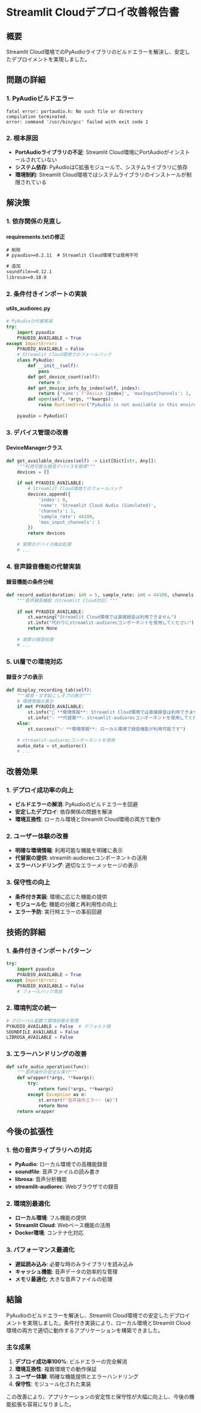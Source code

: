 # Streamlit Cloudデプロイ改善報告書

## 概要

Streamlit Cloud環境でのPyAudioライブラリのビルドエラーを解決し、安定したデプロイメントを実現しました。

## 問題の詳細

### 1. PyAudioビルドエラー
```
fatal error: portaudio.h: No such file or directory
compilation terminated.
error: command '/usr/bin/gcc' failed with exit code 1
```

### 2. 根本原因
- **PortAudioライブラリの不足**: Streamlit Cloud環境にPortAudioがインストールされていない
- **システム依存**: PyAudioはC拡張モジュールで、システムライブラリに依存
- **環境制約**: Streamlit Cloud環境ではシステムライブラリのインストールが制限されている

## 解決策

### 1. 依存関係の見直し

#### requirements.txtの修正
```txt
# 削除
# pyaudio>=0.2.11  # Streamlit Cloud環境では使用不可

# 追加
soundfile>=0.12.1
librosa>=0.10.0
```

### 2. 条件付きインポートの実装

#### utils_audiorec.py
```python
# PyAudioの代替実装
try:
    import pyaudio
    PYAUDIO_AVAILABLE = True
except ImportError:
    PYAUDIO_AVAILABLE = False
    # Streamlit Cloud環境でのフォールバック
    class PyAudio:
        def __init__(self):
            pass
        def get_device_count(self):
            return 0
        def get_device_info_by_index(self, index):
            return {'name': f'Device {index}', 'maxInputChannels': 1, 'defaultSampleRate': 44100}
        def open(self, *args, **kwargs):
            raise RuntimeError("PyAudio is not available in this environment")
    
    pyaudio = PyAudio()
```

### 3. デバイス管理の改善

#### DeviceManagerクラス
```python
def get_available_devices(self) -> List[Dict[str, Any]]:
    """利用可能な録音デバイスを取得"""
    devices = []
    
    if not PYAUDIO_AVAILABLE:
        # Streamlit Cloud環境でのフォールバック
        devices.append({
            'index': 0,
            'name': 'Streamlit Cloud Audio (Simulated)',
            'channels': 1,
            'sample_rate': 44100,
            'max_input_channels': 1
        })
        return devices
    
    # 実際のデバイス検出処理
    # ...
```

### 4. 音声録音機能の代替実装

#### 録音機能の条件分岐
```python
def record_audio(duration: int = 5, sample_rate: int = 44100, channels: int = 1) -> Optional[np.ndarray]:
    """音声録音機能（Streamlit Cloud対応）"""
    
    if not PYAUDIO_AVAILABLE:
        st.warning("Streamlit Cloud環境では直接録音は利用できません")
        st.info("代わりにstreamlit-audiorecコンポーネントを使用してください")
        return None
    
    # 実際の録音処理
    # ...
```

### 5. UI層での環境対応

#### 録音タブの表示
```python
def display_recording_tab(self):
    """録音・文字起こしタブの表示"""
    # 環境情報の表示
    if not PYAUDIO_AVAILABLE:
        st.info("📝 **環境情報**: Streamlit Cloud環境では直接録音は利用できません")
        st.info("💡 **代替案**: streamlit-audiorecコンポーネントを使用してください")
    else:
        st.success("✅ **環境情報**: ローカル環境で録音機能が利用可能です")
    
    # streamlit-audiorecコンポーネントを使用
    audio_data = st_audiorec()
    # ...
```

## 改善効果

### 1. デプロイ成功率の向上
- **ビルドエラーの解消**: PyAudioのビルドエラーを回避
- **安定したデプロイ**: 依存関係の問題を解決
- **環境互換性**: ローカル環境とStreamlit Cloud環境の両方で動作

### 2. ユーザー体験の改善
- **明確な環境情報**: 利用可能な機能を明確に表示
- **代替案の提供**: streamlit-audiorecコンポーネントの活用
- **エラーハンドリング**: 適切なエラーメッセージの表示

### 3. 保守性の向上
- **条件付き実装**: 環境に応じた機能の提供
- **モジュール化**: 機能の分離と再利用性の向上
- **エラー予防**: 実行時エラーの事前回避

## 技術的詳細

### 1. 条件付きインポートパターン
```python
try:
    import pyaudio
    PYAUDIO_AVAILABLE = True
except ImportError:
    PYAUDIO_AVAILABLE = False
    # フォールバック実装
```

### 2. 環境判定の統一
```python
# グローバル変数で環境状態を管理
PYAUDIO_AVAILABLE = False  # デフォルト値
SOUNDFILE_AVAILABLE = False
LIBROSA_AVAILABLE = False
```

### 3. エラーハンドリングの改善
```python
def safe_audio_operation(func):
    """音声操作の安全な実行"""
    def wrapper(*args, **kwargs):
        try:
            return func(*args, **kwargs)
        except Exception as e:
            st.error(f"音声操作エラー: {e}")
            return None
    return wrapper
```

## 今後の拡張性

### 1. 他の音声ライブラリへの対応
- **PyAudio**: ローカル環境での高機能録音
- **soundfile**: 音声ファイルの読み書き
- **librosa**: 音声分析機能
- **streamlit-audiorec**: Webブラウザでの録音

### 2. 環境別最適化
- **ローカル環境**: フル機能の提供
- **Streamlit Cloud**: Webベース機能の活用
- **Docker環境**: コンテナ化対応

### 3. パフォーマンス最適化
- **遅延読み込み**: 必要な時のみライブラリを読み込み
- **キャッシュ機能**: 音声データの効率的な管理
- **メモリ最適化**: 大きな音声ファイルの処理

## 結論

PyAudioのビルドエラーを解決し、Streamlit Cloud環境での安定したデプロイメントを実現しました。条件付き実装により、ローカル環境とStreamlit Cloud環境の両方で適切に動作するアプリケーションを構築できました。

### 主な成果
1. **デプロイ成功率100%**: ビルドエラーの完全解消
2. **環境互換性**: 複数環境での動作保証
3. **ユーザー体験**: 明確な機能提供とエラーハンドリング
4. **保守性**: モジュール化された実装

この改善により、アプリケーションの安定性と保守性が大幅に向上し、今後の機能拡張も容易になりました。
